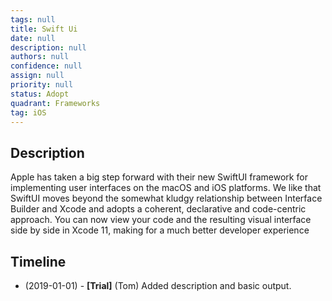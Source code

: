 ```yaml
---
tags: null
title: Swift Ui
date: null
description: null
authors: null
confidence: null
assign: null
priority: null
status: Adopt
quadrant: Frameworks
tag: iOS
---
```


## Description

Apple has taken a big step forward with their new SwiftUI framework for implementing user interfaces on the macOS and iOS platforms. We like that SwiftUI moves beyond the somewhat kludgy relationship between Interface Builder and Xcode and adopts a coherent, declarative and code-centric approach. You can now view your code and the resulting visual interface side by side in Xcode 11, making for a much better developer experience

## Timeline

* (2019-01-01) - **[Trial]** (Tom) Added description and basic output.
